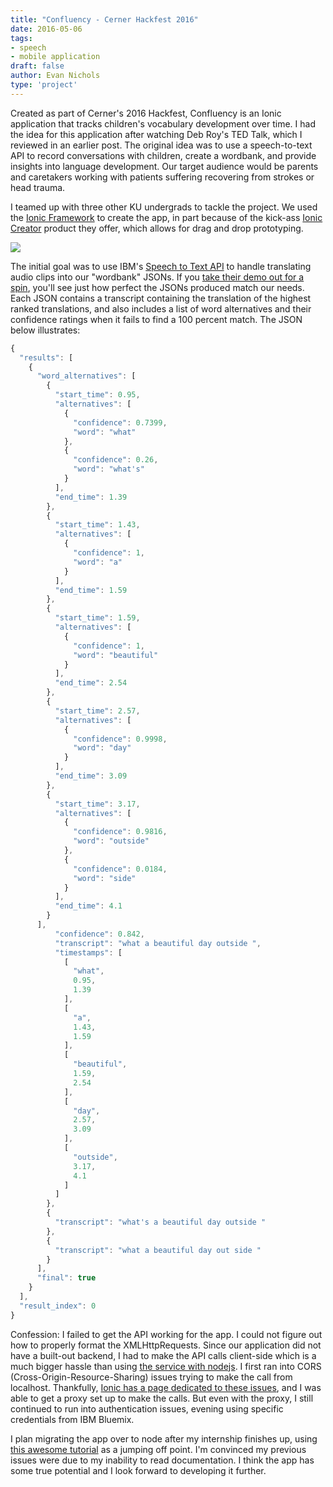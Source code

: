 ```yaml
---
title: "Confluency - Cerner Hackfest 2016"
date: 2016-05-06
tags:
- speech
- mobile application
draft: false
author: Evan Nichols
type: 'project'
---
```


Created as part of Cerner's 2016 Hackfest, Confluency is an Ionic application that tracks children's vocabulary development over time. I had the idea for this application after watching Deb Roy's TED Talk, which I reviewed in an earlier post. The original idea was to use a speech-to-text API to record conversations with children, create a wordbank, and provide insights into language development. Our target audience would be parents and caretakers working with patients suffering recovering from strokes or head trauma.

I teamed up with three other KU undergrads to tackle the project. We used the [Ionic Framework](http://ionicframework.com/) to create the app, in part because of the kick-ass [Ionic Creator](http://ionic.io/products/creator) product they offer, which allows for drag and drop prototyping.

![](teampic.png)

The initial goal was to use IBM's [Speech to Text API](http://www.ibm.com/watson/developercloud/speech-to-text.html) to handle translating audio clips into our "wordbank" JSONs. If you [take their demo out for a spin](https://speech-to-text-demo.mybluemix.net/), you'll see just how perfect the JSONs produced match our needs. Each JSON contains a transcript containing the translation of the highest ranked translations, and also includes a list of word alternatives and their confidence ratings when it fails to find a 100 percent match. The JSON below illustrates:

```javascript
{
  "results": [
    {
      "word_alternatives": [
        {
          "start_time": 0.95,
          "alternatives": [
            {
              "confidence": 0.7399,
              "word": "what"
            },
            {
              "confidence": 0.26,
              "word": "what's"
            }
          ],
          "end_time": 1.39
        },
        {
          "start_time": 1.43,
          "alternatives": [
            {
              "confidence": 1,
              "word": "a"
            }
          ],
          "end_time": 1.59
        },
        {
          "start_time": 1.59,
          "alternatives": [
            {
              "confidence": 1,
              "word": "beautiful"
            }
          ],
          "end_time": 2.54
        },
        {
          "start_time": 2.57,
          "alternatives": [
            {
              "confidence": 0.9998,
              "word": "day"
            }
          ],
          "end_time": 3.09
        },
        {
          "start_time": 3.17,
          "alternatives": [
            {
              "confidence": 0.9816,
              "word": "outside"
            },
            {
              "confidence": 0.0184,
              "word": "side"
            }
          ],
          "end_time": 4.1
        }
      ],
          "confidence": 0.842,
          "transcript": "what a beautiful day outside ",
          "timestamps": [
            [
              "what",
              0.95,
              1.39
            ],
            [
              "a",
              1.43,
              1.59
            ],
            [
              "beautiful",
              1.59,
              2.54
            ],
            [
              "day",
              2.57,
              3.09
            ],
            [
              "outside",
              3.17,
              4.1
            ]
          ]
        },
        {
          "transcript": "what's a beautiful day outside "
        },
        {
          "transcript": "what a beautiful day out side "
        }
      ],
      "final": true
    }
  ],
  "result_index": 0
}
```

Confession: I failed to get the API working for the app. I could not figure out how to properly format the XMLHttpRequests. Since our application did not have a built-out backend, I had to make the API calls client-side which is a much bigger hassle than using [the service with nodejs](https://github.com/watson-developer-cloud/speech-to-text-nodejs). I first ran into CORS (Cross-Origin-Resource-Sharing) issues trying to make the call from localhost. Thankfully, [Ionic has a page dedicated to these issues](http://blog.ionic.io/handling-cors-issues-in-ionic/), and I was able to get a proxy set up to make the calls. But even with the proxy, I still continued to run into authentication issues, evening using specific credentials from IBM Bluemix.

I plan migrating the app over to node after my internship finishes up, using [this awesome tutorial](https://www.raymondcamden.com/2015/08/05/a-real-world-app-with-ibm-bluemix-node-cordova-and-ionic/) as a jumping off point. I'm convinced my previous issues were due to my inability to read documentation. I think the app has some true potential and I look forward to developing it further.
